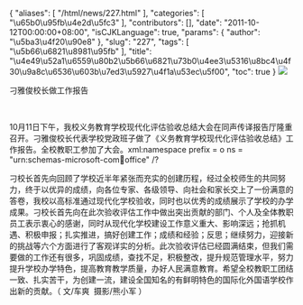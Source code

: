 {
    "aliases": [
        "/html/news/227.html"
    ],
    "categories": [
        "\u65b0\u95fb\u4e2d\u5fc3"
    ],
    "contributors": [],
    "date": "2011-10-12T00:00:00+08:00",
    "isCJKLanguage": true,
    "params": {
        "author": "\u5ba3\u4f20\u90e8"
    },
    "slug": "227",
    "tags": [
        "\u5b66\u6821\u8981\u95fb"
    ],
    "title": "\u4e49\u52a1\u6559\u80b2\u5b66\u6821\u73b0\u4ee3\u5316\u8bc4\u4f30\u9a8c\u6536\u603b\u7ed3\u5927\u4f1a\u53ec\u5f00",
    "toc": true
}
![](https://cdn.tfls.online/mirror/full/918dbbb76bd4c515cc370046768882fadaacf9cc.jpg)

刁雅俊校长做工作报告

 

10月11日下午，我校义务教育学校现代化评估验收总结大会在同声传译报告厅隆重召开。刁雅俊校长代表学校党政班子做了《义务教育学校现代化评估验收总结》工作报告。全校教职工参加了大会。xml:namespace prefix = o ns = "urn:schemas-microsoft-com:office:office" /?

刁校长首先向回顾了学校近半年紧张而充实的创建历程，经过全校师生的共同努力，终于以优异的成绩，向各位专家、各级领导、向社会和家长交上了一份满意的答卷，我校以高标准通过现代化学校验收，同时也以优秀的成绩展示了学校的办学成果。刁校长首先向在此次验收评估工作中做出突出贡献的部门、个人及全体教职员工表示衷心的感谢，同时从现代化学校建设工作意义重大、影响深远；抢抓机遇、积极申报；扎实推进，搞好创建工作；成绩和经验；反思；继续努力，迎接新的挑战等六个方面进行了客观详实的分析。此次验收评估已经圆满结束，但我们需要做的工作还有很多，巩固成绩，查找不足，积极整改，提升规范管理水平，努力提升学校办学特色，提高教育教学质量，办好人民满意教育。希望全校教职工团结一致、扎实苦干，为创建一流，建设全国知名的有鲜明特色的国际化外国语学校作出新的贡献。（ 文/车爽  摄影/熊小军 ）

